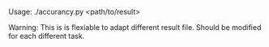 Usage: ./accurancy.py <path/to/result>

Warning: 
This is is flexiable to adapt different result file. 
Should be modified for each different task.
